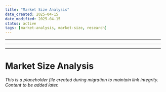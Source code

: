 ```yaml
---
title: "Market Size Analysis"
date_created: 2025-04-15
date_modified: 2025-04-15
status: active
tags: [market-analysis, market-size, research]
---
```


---

---

---

# Market Size Analysis

*This is a placeholder file created during migration to maintain link integrity. Content to be added later.*

